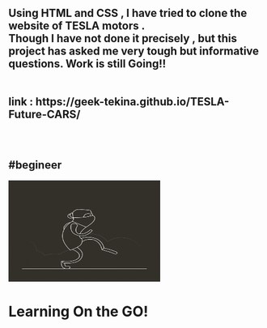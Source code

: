 <h2><b>
Using HTML and CSS , I have tried to clone the website of TESLA motors .<br> Though I have not done it precisely , but this project has asked me very tough but informative questions. Work is still Going!!
<br><br><br>
  link : https://geek-tekina.github.io/TESLA-Future-CARS/ <br><br>
<br><br>
#begineer<br>
</h2>

<img src="https://github.com/Geek-Tekina/TESLA-Future-CARS/blob/master/giphy.gif?raw=true" height=200px width =300px >
<br>
<h1>Learning On the GO!</h1>

</b>
